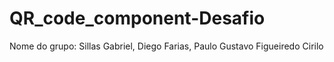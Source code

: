 # QR_code_component-Desafio
Nome do grupo: Sillas Gabriel, Diego Farias, Paulo Gustavo Figueiredo Cirilo
